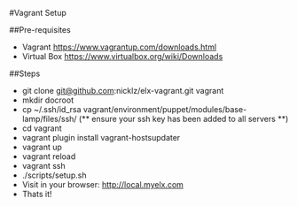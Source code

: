 #Vagrant Setup

##Pre-requisites
* Vagrant https://www.vagrantup.com/downloads.html
* Virtual Box https://www.virtualbox.org/wiki/Downloads

##Steps
* git clone git@github.com:nicklz/elx-vagrant.git vagrant
* mkdir docroot
* cp ~/.ssh/id_rsa vagrant/environment/puppet/modules/base-lamp/files/ssh/ (** ensure your ssh key has been added to all servers **)
* cd vagrant
* vagrant plugin install vagrant-hostsupdater
* vagrant up
* vagrant reload
* vagrant ssh
* ./scripts/setup.sh
* Visit in your browser: http://local.myelx.com
* Thats it!